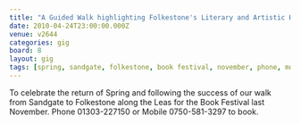 ```yaml
---
title: "A Guided Walk highlighting Folkestone's Literary and Artistic History"
date: 2010-04-24T23:00:00.000Z
venue: v2644
categories: gig
board: 8
layout: gig
tags: [spring, sandgate, folkestone, book festival, november, phone, mobile]
---
```

To celebrate the return of Spring and following the success of our walk from Sandgate to Folkestone along the Leas for the Book Festival last November. Phone 01303-227150 or Mobile 0750-581-3297 to book.